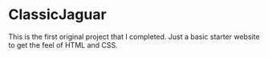 # ClassicJaguar
This is the first original project that I completed. Just a basic starter website to get the feel of HTML and CSS.
